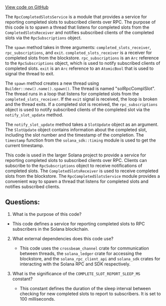 
[View code on GitHub](https://github.com/solana-labs/solana/blob/master/rpc/src/rpc_completed_slots_service.rs)

The `RpcCompletedSlotsService` is a module that provides a service for reporting completed slots to subscribed clients over RPC. The purpose of this code is to spawn a thread that listens for completed slots from the `CompletedSlotsReceiver` and notifies subscribed clients of the completed slots via the `RpcSubscriptions` object.

The `spawn` method takes in three arguments: `completed_slots_receiver`, `rpc_subscriptions`, and `exit`. `completed_slots_receiver` is a receiver for completed slots from the blockstore. `rpc_subscriptions` is an `Arc` reference to the `RpcSubscriptions` object, which is used to notify subscribed clients of completed slots. `exit` is an `Arc` reference to an `AtomicBool` that is used to signal the thread to exit.

The `spawn` method creates a new thread using `Builder::new().name().spawn()`. The thread is named "solRpcComplSlot". The thread runs in a loop that listens for completed slots from the `completed_slots_receiver`. If the `exit` signal is received, the loop is broken and the thread exits. If a completed slot is received, the `rpc_subscriptions` object is used to notify subscribed clients of the completed slot via the `notify_slot_update` method.

The `notify_slot_update` method takes a `SlotUpdate` object as an argument. The `SlotUpdate` object contains information about the completed slot, including the slot number and the timestamp of the completion. The `timestamp` function from the `solana_sdk::timing` module is used to get the current timestamp.

This code is used in the larger Solana project to provide a service for reporting completed slots to subscribed clients over RPC. Clients can subscribe to the `RpcSubscriptions` object to receive notifications of completed slots. The `CompletedSlotsReceiver` is used to receive completed slots from the blockstore. The `RpcCompletedSlotsService` module provides a convenient way to spawn a thread that listens for completed slots and notifies subscribed clients.
## Questions: 
 1. What is the purpose of this code?
   - This code defines a service for reporting completed slots to RPC subscribers in the Solana blockchain.

2. What external dependencies does this code use?
   - This code uses the `crossbeam_channel` crate for communication between threads, the `solana_ledger` crate for accessing the blockstore, and the `solana_rpc_client_api` and `solana_sdk` crates for interacting with the Solana RPC and SDK respectively.

3. What is the significance of the `COMPLETE_SLOT_REPORT_SLEEP_MS` constant?
   - This constant defines the duration of the sleep interval between checking for new completed slots to report to subscribers. It is set to 100 milliseconds.